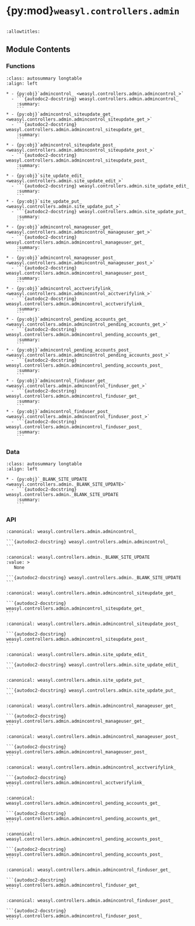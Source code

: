 # {py:mod}`weasyl.controllers.admin`

```{py:module} weasyl.controllers.admin
```

```{autodoc2-docstring} weasyl.controllers.admin
:allowtitles:
```

## Module Contents

### Functions

````{list-table}
:class: autosummary longtable
:align: left

* - {py:obj}`admincontrol_ <weasyl.controllers.admin.admincontrol_>`
  - ```{autodoc2-docstring} weasyl.controllers.admin.admincontrol_
    :summary:
    ```
* - {py:obj}`admincontrol_siteupdate_get_ <weasyl.controllers.admin.admincontrol_siteupdate_get_>`
  - ```{autodoc2-docstring} weasyl.controllers.admin.admincontrol_siteupdate_get_
    :summary:
    ```
* - {py:obj}`admincontrol_siteupdate_post_ <weasyl.controllers.admin.admincontrol_siteupdate_post_>`
  - ```{autodoc2-docstring} weasyl.controllers.admin.admincontrol_siteupdate_post_
    :summary:
    ```
* - {py:obj}`site_update_edit_ <weasyl.controllers.admin.site_update_edit_>`
  - ```{autodoc2-docstring} weasyl.controllers.admin.site_update_edit_
    :summary:
    ```
* - {py:obj}`site_update_put_ <weasyl.controllers.admin.site_update_put_>`
  - ```{autodoc2-docstring} weasyl.controllers.admin.site_update_put_
    :summary:
    ```
* - {py:obj}`admincontrol_manageuser_get_ <weasyl.controllers.admin.admincontrol_manageuser_get_>`
  - ```{autodoc2-docstring} weasyl.controllers.admin.admincontrol_manageuser_get_
    :summary:
    ```
* - {py:obj}`admincontrol_manageuser_post_ <weasyl.controllers.admin.admincontrol_manageuser_post_>`
  - ```{autodoc2-docstring} weasyl.controllers.admin.admincontrol_manageuser_post_
    :summary:
    ```
* - {py:obj}`admincontrol_acctverifylink_ <weasyl.controllers.admin.admincontrol_acctverifylink_>`
  - ```{autodoc2-docstring} weasyl.controllers.admin.admincontrol_acctverifylink_
    :summary:
    ```
* - {py:obj}`admincontrol_pending_accounts_get_ <weasyl.controllers.admin.admincontrol_pending_accounts_get_>`
  - ```{autodoc2-docstring} weasyl.controllers.admin.admincontrol_pending_accounts_get_
    :summary:
    ```
* - {py:obj}`admincontrol_pending_accounts_post_ <weasyl.controllers.admin.admincontrol_pending_accounts_post_>`
  - ```{autodoc2-docstring} weasyl.controllers.admin.admincontrol_pending_accounts_post_
    :summary:
    ```
* - {py:obj}`admincontrol_finduser_get_ <weasyl.controllers.admin.admincontrol_finduser_get_>`
  - ```{autodoc2-docstring} weasyl.controllers.admin.admincontrol_finduser_get_
    :summary:
    ```
* - {py:obj}`admincontrol_finduser_post_ <weasyl.controllers.admin.admincontrol_finduser_post_>`
  - ```{autodoc2-docstring} weasyl.controllers.admin.admincontrol_finduser_post_
    :summary:
    ```
````

### Data

````{list-table}
:class: autosummary longtable
:align: left

* - {py:obj}`_BLANK_SITE_UPDATE <weasyl.controllers.admin._BLANK_SITE_UPDATE>`
  - ```{autodoc2-docstring} weasyl.controllers.admin._BLANK_SITE_UPDATE
    :summary:
    ```
````

### API

````{py:function} admincontrol_(request)
:canonical: weasyl.controllers.admin.admincontrol_

```{autodoc2-docstring} weasyl.controllers.admin.admincontrol_
```
````

````{py:data} _BLANK_SITE_UPDATE
:canonical: weasyl.controllers.admin._BLANK_SITE_UPDATE
:value: >
   None

```{autodoc2-docstring} weasyl.controllers.admin._BLANK_SITE_UPDATE
```

````

````{py:function} admincontrol_siteupdate_get_(request)
:canonical: weasyl.controllers.admin.admincontrol_siteupdate_get_

```{autodoc2-docstring} weasyl.controllers.admin.admincontrol_siteupdate_get_
```
````

````{py:function} admincontrol_siteupdate_post_(request)
:canonical: weasyl.controllers.admin.admincontrol_siteupdate_post_

```{autodoc2-docstring} weasyl.controllers.admin.admincontrol_siteupdate_post_
```
````

````{py:function} site_update_edit_(request)
:canonical: weasyl.controllers.admin.site_update_edit_

```{autodoc2-docstring} weasyl.controllers.admin.site_update_edit_
```
````

````{py:function} site_update_put_(request)
:canonical: weasyl.controllers.admin.site_update_put_

```{autodoc2-docstring} weasyl.controllers.admin.site_update_put_
```
````

````{py:function} admincontrol_manageuser_get_(request)
:canonical: weasyl.controllers.admin.admincontrol_manageuser_get_

```{autodoc2-docstring} weasyl.controllers.admin.admincontrol_manageuser_get_
```
````

````{py:function} admincontrol_manageuser_post_(request)
:canonical: weasyl.controllers.admin.admincontrol_manageuser_post_

```{autodoc2-docstring} weasyl.controllers.admin.admincontrol_manageuser_post_
```
````

````{py:function} admincontrol_acctverifylink_(request)
:canonical: weasyl.controllers.admin.admincontrol_acctverifylink_

```{autodoc2-docstring} weasyl.controllers.admin.admincontrol_acctverifylink_
```
````

````{py:function} admincontrol_pending_accounts_get_(request)
:canonical: weasyl.controllers.admin.admincontrol_pending_accounts_get_

```{autodoc2-docstring} weasyl.controllers.admin.admincontrol_pending_accounts_get_
```
````

````{py:function} admincontrol_pending_accounts_post_(request)
:canonical: weasyl.controllers.admin.admincontrol_pending_accounts_post_

```{autodoc2-docstring} weasyl.controllers.admin.admincontrol_pending_accounts_post_
```
````

````{py:function} admincontrol_finduser_get_(request)
:canonical: weasyl.controllers.admin.admincontrol_finduser_get_

```{autodoc2-docstring} weasyl.controllers.admin.admincontrol_finduser_get_
```
````

````{py:function} admincontrol_finduser_post_(request)
:canonical: weasyl.controllers.admin.admincontrol_finduser_post_

```{autodoc2-docstring} weasyl.controllers.admin.admincontrol_finduser_post_
```
````
